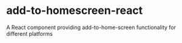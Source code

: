 # add-to-homescreen-react
A React component providing add-to-home-screen functionality for different platforms 
